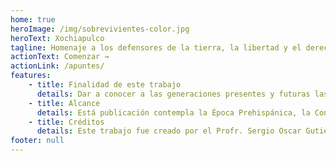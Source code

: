 ```yaml
---
home: true
heroImage: /img/sobrevivientes-color.jpg
heroText: Xochiapulco
tagline: Homenaje a los defensores de la tierra, la libertad y el derecho.
actionText: Comenzar →
actionLink: /apuntes/
features:
    - title: Finalidad de este trabajo
      details: Dar a conocer a las generaciones presentes y futuras las grandezas históricas de los hombres y mujeres que forjaron el desarrollo del municipio de Xochiapulco.
    - title: Alcance
      details: Está publicación contempla la Época Prehispánica, la Conquista, la Independencia de México, el gobierno de Santa Anna, la Guerra de Reforma, la consolidación de Xochiapulco como Municipio, la intervención francesa, el Porfiriato, la Revolución Mexicana y la historia de la educación en Xochiapulco.
    - title: Créditos
      details: Este trabajo fue creado por el Profr. Sergio Oscar Gutiérrez Peralta, basado en las memorias del Profr. Sergio A. Gutiérrez Español (1889-1976) y la recopilación de información de diferentes documentos.
footer: null
---
```


<Other />

